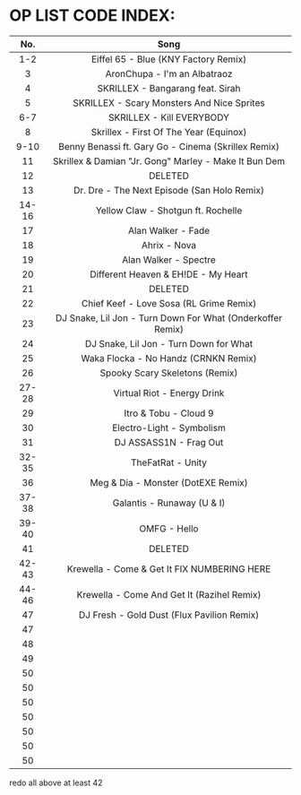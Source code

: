 OP LIST CODE INDEX:
============================
|No.|Song|
|:----------------------------------------:|:----------------------------------------:|
|1-2|Eiffel 65 - Blue (KNY Factory Remix)|
|3|AronChupa - I'm an Albatraoz|
|4|SKRILLEX - Bangarang feat. Sirah|
|5|SKRILLEX - Scary Monsters And Nice Sprites|
|6-7|SKRILLEX - Kill EVERYBODY|
|8|Skrillex - First Of The Year (Equinox)|
|9-10|Benny Benassi ft. Gary Go - Cinema (Skrillex Remix)|
|11|Skrillex & Damian "Jr. Gong" Marley - Make It Bun Dem|
|12|DELETED|
|13|Dr. Dre - The Next Episode (San Holo Remix)|
|14-16|Yellow Claw - Shotgun ft. Rochelle|
|17|Alan Walker - Fade|
|18|Ahrix - Nova|
|19|Alan Walker - Spectre|
|20|Different Heaven & EH!DE - My Heart|
|21|DELETED|
|22|Chief Keef - Love Sosa (RL Grime Remix)|
|23|DJ Snake, Lil Jon - Turn Down For What (Onderkoffer Remix)|
|24|DJ Snake, Lil Jon - Turn Down for What |
|25|Waka Flocka - No Handz (CRNKN Remix)|
|26|Spooky Scary Skeletons (Remix)|
|27-28|Virtual Riot - Energy Drink|
|29|Itro & Tobu - Cloud 9|
|30|Electro-Light - Symbolism|
|31|DJ ASSASS1N - Frag Out|
|32-35|TheFatRat - Unity|
|36|Meg & Dia - Monster (DotEXE Remix)|
|37-38|Galantis - Runaway (U & I)|
|39-40|OMFG - Hello|
|41|DELETED|
|42-43|Krewella - Come & Get It               FIX NUMBERING HERE|
|44-46|Krewella - Come And Get It (Razihel Remix)|
|47|DJ Fresh - Gold Dust (Flux Pavilion Remix)|
|47||
|48||
|49||
|50||
|50||
|50||
|50||
|50||
|50||
|50||
redo all above at least 42

